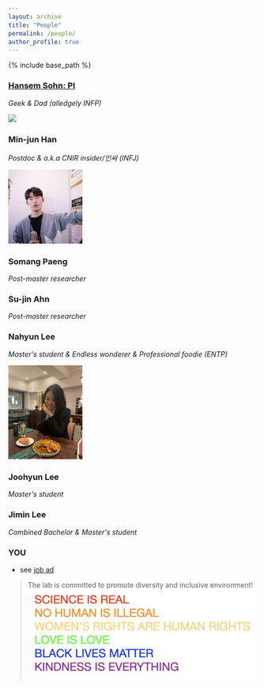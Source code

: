 ```yaml
---
layout: archive
title: "People"
permalink: /people/
author_profile: true
---
```


{% include base_path %}

### [Hansem Sohn: PI](https://hansem.github.io/)
_Geek & Dad (alledgely INFP)_

<img src="../images/HansemSohn_20170406_00_profile.jpg" width="150">

### Min-jun Han
_Postdoc & a.k.a CNIR insider/인싸 (INFJ)_

<img src="../images/minjun.jpg" width="150">

### Somang Paeng
_Post-master researcher_

### Su-jin Ahn
_Post-master researcher_

### Nahyun Lee
_Master's student & Endless wonderer & Professional foodie (ENTP)_

<img src="../images/nahyun.jpg" width="150">

### Joohyun Lee
_Master's student_

### Jimin Lee
_Combined Bachelor & Master's student_

### YOU
  * see [job ad](https://natural-intelligence-lab.github.io/join)

> The lab is committed to promote diversity and inclusive environment!
![science_is_real](../images/SCIENCE_IS_REAL.jpeg)
